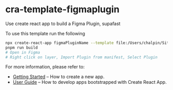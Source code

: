 # cra-template-figmaplugin

Use create react app to build a Figma Plugin, supafast

To use this template run the following

```sh
npx create-react-app figmaPluginName --template file:/Users/chalpin/Sites/p/cra-template-figma-plugin && cd figmaPluginName && ./src/post-install.sh
pnpm run build
# Open in Figma
# Right click on layer, Import Plugin from manifest, Select Plugin
```

For more information, please refer to:

- [Getting Started](https://create-react-app.dev/docs/getting-started) – How to create a new app.
- [User Guide](https://create-react-app.dev) – How to develop apps bootstrapped with Create React App.
